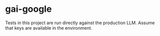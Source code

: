 # gai-google

Tests in this project are run directly against the production LLM. Assume that keys are available in the environment.
